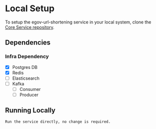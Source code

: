 # Local Setup

To setup the egov-url-shortening service in your local system, clone the [Core Service repository](https://github.com/egovernments/core-services).

## Dependencies

### Infra Dependency

- [X] Postgres DB
- [X] Redis
- [ ] Elasticsearch
- [ ] Kafka
  - [ ] Consumer
  - [ ] Producer

## Running Locally

```bash
Run the service directly, no change is required.

```